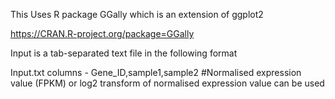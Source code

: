 This Uses R package GGally which is an extension of ggplot2

https://CRAN.R-project.org/package=GGally

Input is a tab-separated text file in the following format

Input.txt columns - Gene_ID,sample1,sample2
#Normalised expression value (FPKM) or log2 transform of normalised expression value can be used
